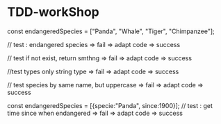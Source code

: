 # TDD-workShop



const endangeredSpecies = ["Panda", "Whale", "Tiger", "Chimpanzee"];

// test : endangered species
=> fail
=> adapt code
=> success

// test if not exist, return smthng
=> fail
=> adapt code
=> success


//test types only string type
=> fail
=> adapt code
=> success

// test species by same name, but uppercase
=> fail
=> adapt code
=> success


const endangeredSpecies = [{specie:"Panda", since:1900}];
// test : get time since when endangered
=> fail
=> adapt code
=> success